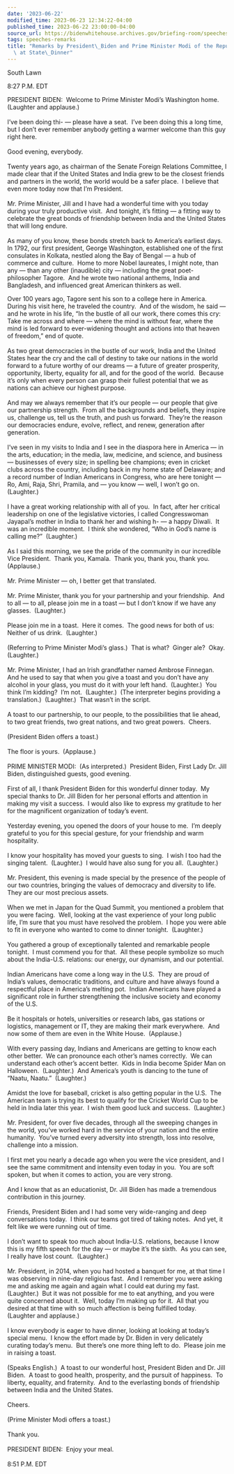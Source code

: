 ```yaml
---
date: '2023-06-22'
modified_time: 2023-06-23 12:34:22-04:00
published_time: 2023-06-22 23:00:00-04:00
source_url: https://bidenwhitehouse.archives.gov/briefing-room/speeches-remarks/2023/06/22/remarks-by-president-biden-and-prime-minister-modi-of-the-republic-of-india-at-state-dinner/
tags: speeches-remarks
title: "Remarks by President\_Biden and Prime Minister Modi of the Republic of India\
  \ at State\_Dinner"
---
```

 
South Lawn

8:27 P.M. EDT

PRESIDENT BIDEN:  Welcome to Prime Minister Modi’s Washington home. 
(Laughter and applause.)  
   
I’ve been doing thi- — please have a seat.  I’ve been doing this a long
time, but I don’t ever remember anybody getting a warmer welcome than
this guy right here.  
   
Good evening, everybody.  
   
Twenty years ago, as chairman of the Senate Foreign Relations Committee,
I made clear that if the United States and India grew to be the closest
friends and partners in the world, the world would be a safer place.  I
believe that even more today now that I’m President.  
   
Mr. Prime Minister, Jill and I have had a wonderful time with you today
during your truly productive visit.  And tonight, it’s fitting — a
fitting way to celebrate the great bonds of friendship between India and
the United States that will long endure.  
   
As many of you know, these bonds stretch back to America’s earliest
days.  In 1792, our first president, George Washington, established one
of the first consulates in Kolkata, nestled along the Bay of Bengal — a
hub of commerce and culture.  Home to more Nobel laureates, I might
note, than any — than any other (inaudible) city — including the great
poet-philosopher Tagore.  And he wrote two national anthems, India and
Bangladesh, and influenced great American thinkers as well.

Over 100 years ago, Tagore sent his son to a college here in America. 
During his visit here, he traveled the country.  And of the wisdom, he
said — and he wrote in his life, “In the bustle of all our work, there
comes this cry: Take me across and where — where the mind is without
fear, where the mind is led forward to ever-widening thought and actions
into that heaven of freedom,” end of quote.  
   
As two great democracies in the bustle of our work, India and the United
States hear the cry and the call of destiny to take our nations in the
world forward to a future worthy of our dreams — a future of greater
prosperity, opportunity, liberty, equality for all, and for the good of
the world.  Because it’s only when every person can grasp their fullest
potential that we as nations can achieve our highest purpose.  
   
And may we always remember that it’s our people — our people that give
our partnership strength.  From all the backgrounds and beliefs, they
inspire us, challenge us, tell us the truth, and push us forward. 
They’re the reason our democracies endure, evolve, reflect, and renew,
generation after generation.  
   
I’ve seen in my visits to India and I see in the diaspora here in
America — in the arts, education; in the media, law, medicine, and
science, and business — businesses of every size; in spelling bee
champions; even in cricket clubs across the country, including back in
my home state of Delaware; and a record number of Indian Americans in
Congress, who are here tonight — Ro, Ami, Raja, Shri, Pramila, and — you
know — well, I won’t go on.  (Laughter.)  
   
I have a great working relationship with all of you.  In fact, after her
critical leadership on one of the legislative victories, I called
Congresswoman Jayapal’s mother in India to thank her and wishing h- — a
happy Diwali.  It was an incredible moment.  I think she wondered, “Who
in God’s name is calling me?”  (Laughter.)  
   
As I said this morning, we see the pride of the community in our
incredible Vice President.  Thank you, Kamala.  Thank you, thank you,
thank you.  (Applause.)  
   
Mr. Prime Minister — oh, I better get that translated.  
   
Mr. Prime Minister, thank you for your partnership and your friendship. 
And to all — to all, please join me in a toast — but I don’t know if we
have any glasses.  (Laughter.)  
   
Please join me in a toast.  Here it comes.  The good news for both of
us: Neither of us drink.  (Laughter.)   
   
(Referring to Prime Minister Modi’s glass.)  That is what?  Ginger ale? 
Okay.  (Laughter.)  
   
Mr. Prime Minister, I had an Irish grandfather named Ambrose Finnegan. 
And he used to say that when you give a toast and you don’t have any
alcohol in your glass, you must do it with your left hand.  (Laughter.) 
You think I’m kidding?  I’m not.  (Laughter.)  (The interpreter begins
providing a translation.)  (Laughter.)  That wasn’t in the script.  
   
A toast to our partnership, to our people, to the possibilities that lie
ahead, to two great friends, two great nations, and two great powers. 
Cheers.  
   
(President Biden offers a toast.)  
   
The floor is yours.  (Applause.)  
   
PRIME MINISTER MODI:  (As interpreted.)  President Biden, First Lady Dr.
Jill Biden, distinguished guests, good evening.   
   
First of all, I thank President Biden for this wonderful dinner today. 
My special thanks to Dr. Jill Biden for her personal efforts and
attention in making my visit a success.  I would also like to express my
gratitude to her for the magnificent organization of today’s event.   
   
Yesterday evening, you opened the doors of your house to me.  I’m deeply
grateful to you for this special gesture, for your friendship and warm
hospitality.  
   
I know your hospitality has moved your guests to sing.  I wish I too had
the singing talent.  (Laughter.)  I would have also sung for you all. 
(Laughter.)   
   
Mr. President, this evening is made special by the presence of the
people of our two countries, bringing the values of democracy and
diversity to life.  They are our most precious assets.  
   
When we met in Japan for the Quad Summit, you mentioned a problem that
you were facing.  Well, looking at the vast experience of your long
public life, I’m sure that you must have resolved the problem.  I hope
you were able to fit in everyone who wanted to come to dinner tonight. 
(Laughter.)  
   
You gathered a group of exceptionally talented and remarkable people
tonight.  I must commend you for that.  All these people symbolize so
much about the India-U.S. relations: our energy, our dynamism, and our
potential.  
   
Indian Americans have come a long way in the U.S.  They are proud of
India’s values, democratic traditions, and culture and have always found
a respectful place in America’s melting pot.  Indian Americans have
played a significant role in further strengthening the inclusive society
and economy of the U.S.   
   
Be it hospitals or hotels, universities or research labs, gas stations
or logistics, management or IT, they are making their mark everywhere. 
And now some of them are even in the White House.  (Applause.)  
   
With every passing day, Indians and Americans are getting to know each
other better.  We can pronounce each other’s names correctly.  We can
understand each other’s accent better.  Kids in India become Spider Man
on Halloween.  (Laughter.)  And America’s youth is dancing to the tune
of “Naatu, Naatu.”  (Laughter.)   
   
Amidst the love for baseball, cricket is also getting popular in the
U.S.  The American team is trying its best to qualify for the Cricket
World Cup to be held in India later this year.  I wish them good luck
and success.  (Laughter.)  
   
Mr. President, for over five decades, through all the sweeping changes
in the world, you’ve worked hard in the service of your nation and the
entire humanity.  You’ve turned every adversity into strength, loss into
resolve, challenge into a mission.   
   
I first met you nearly a decade ago when you were the vice president,
and I see the same commitment and intensity even today in you.  You are
soft spoken, but when it comes to action, you are very strong.  
   
And I know that as an educationist, Dr. Jill Biden has made a tremendous
contribution in this journey.   
   
Friends, President Biden and I had some very wide-ranging and deep
conversations today.  I think our teams got tired of taking notes.  And
yet, it felt like we were running out of time.   
   
I don’t want to speak too much about India-U.S. relations, because I
know this is my fifth speech for the day — or maybe it’s the sixth.  As
you can see, I really have lost count.  (Laughter.)  
   
Mr. President, in 2014, when you had hosted a banquet for me, at that
time I was observing in nine-day religious fast.  And I remember you
were asking me and asking me again and again what I could eat during my
fast.  (Laughter.)  But it was not possible for me to eat anything, and
you were quite concerned about it.  Well, today I’m making up for it. 
All that you desired at that time with so much affection is being
fulfilled today.  (Laughter and applause.)  
   
I know everybody is eager to have dinner, looking at looking at today’s
special menu.  I know the effort made by Dr. Biden in very delicately
curating today’s menu.  But there’s one more thing left to do.  Please
join me in raising a toast.   
   
(Speaks English.)  A toast to our wonderful host, President Biden and
Dr. Jill Biden.  A toast to good health, prosperity, and the pursuit of
happiness.  To liberty, equality, and fraternity.  And to the
everlasting bonds of friendship between India and the United States.   
   
Cheers.  
   
(Prime Minister Modi offers a toast.)  
   
Thank you.  
   
PRESIDENT BIDEN:  Enjoy your meal.   
   
8:51 P.M. EDT
